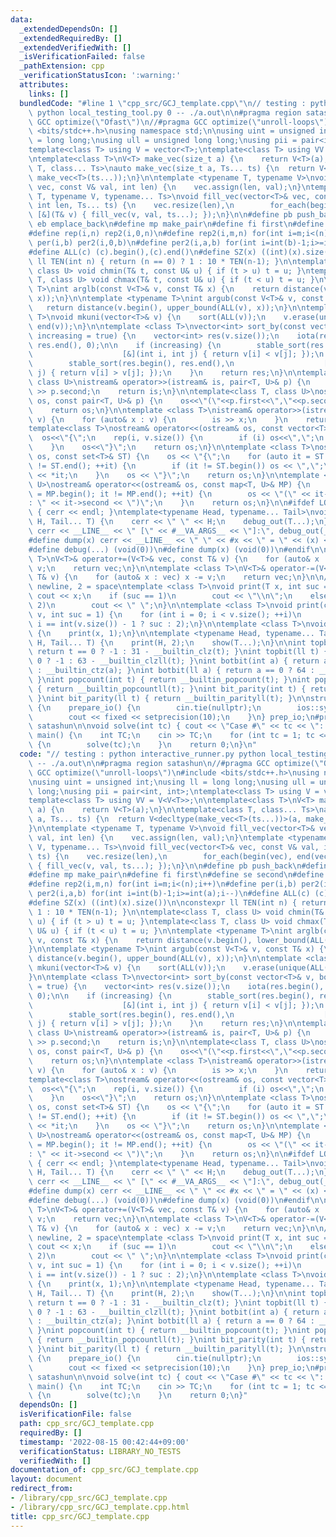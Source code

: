 ```yaml
---
data:
  _extendedDependsOn: []
  _extendedRequiredBy: []
  _extendedVerifiedWith: []
  _isVerificationFailed: false
  _pathExtension: cpp
  _verificationStatusIcon: ':warning:'
  attributes:
    links: []
  bundledCode: "#line 1 \"cpp_src/GCJ_template.cpp\"\n// testing : python interactive_runner.py\
    \ python local_testing_tool.py 0 -- ./a.out\n\n#pragma region satashun\n//#pragma\
    \ GCC optimize(\"Ofast\")\n//#pragma GCC optimize(\"unroll-loops\")\n#include\
    \ <bits/stdc++.h>\nusing namespace std;\n\nusing uint = unsigned int;\nusing ll\
    \ = long long;\nusing ull = unsigned long long;\nusing pii = pair<int, int>;\n\
    template<class T> using V = vector<T>;\ntemplate<class T> using VV = V<V<T>>;\n\
    \ntemplate<class T>\nV<T> make_vec(size_t a) {\n    return V<T>(a);\n}\n\ntemplate<class\
    \ T, class... Ts>\nauto make_vec(size_t a, Ts... ts) {\n  return V<decltype(make_vec<T>(ts...))>(a,\
    \ make_vec<T>(ts...));\n}\n\ntemplate <typename T, typename V>\nvoid fill_vec(vector<T>&\
    \ vec, const V& val, int len) {\n    vec.assign(len, val);\n}\ntemplate <typename\
    \ T, typename V, typename... Ts>\nvoid fill_vec(vector<T>& vec, const V& val,\
    \ int len, Ts... ts) {\n    vec.resize(len),\n        for_each(begin(vec), end(vec),\
    \ [&](T& v) { fill_vec(v, val, ts...); });\n}\n\n#define pb push_back\n#define\
    \ eb emplace_back\n#define mp make_pair\n#define fi first\n#define se second\n\
    #define rep(i,n) rep2(i,0,n)\n#define rep2(i,m,n) for(int i=m;i<(n);i++)\n#define\
    \ per(i,b) per2(i,0,b)\n#define per2(i,a,b) for(int i=int(b)-1;i>=int(a);i--)\n\
    #define ALL(c) (c).begin(),(c).end()\n#define SZ(x) ((int)(x).size())\n\nconstexpr\
    \ ll TEN(int n) { return (n == 0) ? 1 : 10 * TEN(n-1); }\n\ntemplate<class T,\
    \ class U> void chmin(T& t, const U& u) { if (t > u) t = u; }\ntemplate<class\
    \ T, class U> void chmax(T& t, const U& u) { if (t < u) t = u; }\n\ntemplate <typename\
    \ T>\nint arglb(const V<T>& v, const T& x) {\n    return distance(v.begin(), lower_bound(ALL(v),\
    \ x));\n}\n\ntemplate <typename T>\nint argub(const V<T>& v, const T& x) {\n \
    \   return distance(v.begin(), upper_bound(ALL(v), x));\n}\n\ntemplate <class\
    \ T>\nvoid mkuni(vector<T>& v) {\n    sort(ALL(v));\n    v.erase(unique(ALL(v)),\
    \ end(v));\n}\n\ntemplate <class T>\nvector<int> sort_by(const vector<T>& v, bool\
    \ increasing = true) {\n    vector<int> res(v.size());\n    iota(res.begin(),\
    \ res.end(), 0);\n\n    if (increasing) {\n        stable_sort(res.begin(), res.end(),\n\
    \                    [&](int i, int j) { return v[i] < v[j]; });\n    } else {\n\
    \        stable_sort(res.begin(), res.end(),\n                    [&](int i, int\
    \ j) { return v[i] > v[j]; });\n    }\n    return res;\n}\n\ntemplate <class T,\
    \ class U>\nistream& operator>>(istream& is, pair<T, U>& p) {\n    is >> p.first\
    \ >> p.second;\n    return is;\n}\n\ntemplate<class T, class U>\nostream& operator<<(ostream&\
    \ os, const pair<T, U>& p) {\n    os<<\"(\"<<p.first<<\",\"<<p.second<<\")\";\n\
    \    return os;\n}\n\ntemplate <class T>\nistream& operator>>(istream& is, vector<T>&\
    \ v) {\n    for (auto& x : v) {\n        is >> x;\n    }\n    return is;\n}\n\n\
    template<class T>\nostream& operator<<(ostream& os, const vector<T>& v) {\n  \
    \  os<<\"{\";\n    rep(i, v.size()) {\n        if (i) os<<\",\";\n        os<<v[i];\n\
    \    }\n    os<<\"}\";\n    return os;\n}\n\ntemplate <class T>\nostream& operator<<(ostream&\
    \ os, const set<T>& ST) {\n    os << \"{\";\n    for (auto it = ST.begin(); it\
    \ != ST.end(); ++it) {\n        if (it != ST.begin()) os << \",\";\n        os\
    \ << *it;\n    }\n    os << \"}\";\n    return os;\n}\n\ntemplate <class T, class\
    \ U>\nostream& operator<<(ostream& os, const map<T, U>& MP) {\n    for (auto it\
    \ = MP.begin(); it != MP.end(); ++it) {\n        os << \"(\" << it->first << \"\
    : \" << it->second << \")\";\n    }\n    return os;\n}\n\n#ifdef LOCAL\nvoid debug_out()\
    \ { cerr << endl; }\ntemplate<typename Head, typename... Tail>\nvoid debug_out(Head\
    \ H, Tail... T) {\n    cerr << \" \" << H;\n    debug_out(T...);\n}\n#define debug(...)\
    \ cerr << __LINE__ << \" [\" << #__VA_ARGS__ << \"]:\", debug_out(__VA_ARGS__)\n\
    #define dump(x) cerr << __LINE__ << \" \" << #x << \" = \" << (x) << endl\n#else\n\
    #define debug(...) (void(0))\n#define dump(x) (void(0))\n#endif\n\ntemplate <class\
    \ T>\nV<T>& operator+=(V<T>& vec, const T& v) {\n    for (auto& x : vec) x +=\
    \ v;\n    return vec;\n}\n\ntemplate <class T>\nV<T>& operator-=(V<T>& vec, const\
    \ T& v) {\n    for (auto& x : vec) x -= v;\n    return vec;\n}\n\n// suc : 1 =\
    \ newline, 2 = space\ntemplate <class T>\nvoid print(T x, int suc = 1) {\n   \
    \ cout << x;\n    if (suc == 1)\n        cout << \"\\n\";\n    else if (suc ==\
    \ 2)\n        cout << \" \";\n}\n\ntemplate <class T>\nvoid print(const vector<T>&\
    \ v, int suc = 1) {\n    for (int i = 0; i < v.size(); ++i)\n        print(v[i],\
    \ i == int(v.size()) - 1 ? suc : 2);\n}\n\ntemplate <class T>\nvoid show(T x)\
    \ {\n    print(x, 1);\n}\n\ntemplate <typename Head, typename... Tail>\nvoid show(Head\
    \ H, Tail... T) {\n    print(H, 2);\n    show(T...);\n}\n\nint topbit(int t) {\
    \ return t == 0 ? -1 : 31 - __builtin_clz(t); }\nint topbit(ll t) { return t ==\
    \ 0 ? -1 : 63 - __builtin_clzll(t); }\nint botbit(int a) { return a == 0 ? 32\
    \ : __builtin_ctz(a); }\nint botbit(ll a) { return a == 0 ? 64 : __builtin_ctzll(a);\
    \ }\nint popcount(int t) { return __builtin_popcount(t); }\nint popcount(ll t)\
    \ { return __builtin_popcountll(t); }\nint bit_parity(int t) { return __builtin_parity(t);\
    \ }\nint bit_parity(ll t) { return __builtin_parityll(t); }\n\nstruct prepare_io\
    \ {\n    prepare_io() {\n        cin.tie(nullptr);\n        ios::sync_with_stdio(false);\n\
    \        cout << fixed << setprecision(10);\n    }\n} prep_io;\n#pragma endregion\
    \ satashun\n\nvoid solve(int tc) { cout << \"Case #\" << tc << \": \"; }\n\nint\
    \ main() {\n    int TC;\n    cin >> TC;\n    for (int tc = 1; tc <= TC; ++tc)\
    \ {\n        solve(tc);\n    }\n    return 0;\n}\n"
  code: "// testing : python interactive_runner.py python local_testing_tool.py 0\
    \ -- ./a.out\n\n#pragma region satashun\n//#pragma GCC optimize(\"Ofast\")\n//#pragma\
    \ GCC optimize(\"unroll-loops\")\n#include <bits/stdc++.h>\nusing namespace std;\n\
    \nusing uint = unsigned int;\nusing ll = long long;\nusing ull = unsigned long\
    \ long;\nusing pii = pair<int, int>;\ntemplate<class T> using V = vector<T>;\n\
    template<class T> using VV = V<V<T>>;\n\ntemplate<class T>\nV<T> make_vec(size_t\
    \ a) {\n    return V<T>(a);\n}\n\ntemplate<class T, class... Ts>\nauto make_vec(size_t\
    \ a, Ts... ts) {\n  return V<decltype(make_vec<T>(ts...))>(a, make_vec<T>(ts...));\n\
    }\n\ntemplate <typename T, typename V>\nvoid fill_vec(vector<T>& vec, const V&\
    \ val, int len) {\n    vec.assign(len, val);\n}\ntemplate <typename T, typename\
    \ V, typename... Ts>\nvoid fill_vec(vector<T>& vec, const V& val, int len, Ts...\
    \ ts) {\n    vec.resize(len),\n        for_each(begin(vec), end(vec), [&](T& v)\
    \ { fill_vec(v, val, ts...); });\n}\n\n#define pb push_back\n#define eb emplace_back\n\
    #define mp make_pair\n#define fi first\n#define se second\n#define rep(i,n) rep2(i,0,n)\n\
    #define rep2(i,m,n) for(int i=m;i<(n);i++)\n#define per(i,b) per2(i,0,b)\n#define\
    \ per2(i,a,b) for(int i=int(b)-1;i>=int(a);i--)\n#define ALL(c) (c).begin(),(c).end()\n\
    #define SZ(x) ((int)(x).size())\n\nconstexpr ll TEN(int n) { return (n == 0) ?\
    \ 1 : 10 * TEN(n-1); }\n\ntemplate<class T, class U> void chmin(T& t, const U&\
    \ u) { if (t > u) t = u; }\ntemplate<class T, class U> void chmax(T& t, const\
    \ U& u) { if (t < u) t = u; }\n\ntemplate <typename T>\nint arglb(const V<T>&\
    \ v, const T& x) {\n    return distance(v.begin(), lower_bound(ALL(v), x));\n\
    }\n\ntemplate <typename T>\nint argub(const V<T>& v, const T& x) {\n    return\
    \ distance(v.begin(), upper_bound(ALL(v), x));\n}\n\ntemplate <class T>\nvoid\
    \ mkuni(vector<T>& v) {\n    sort(ALL(v));\n    v.erase(unique(ALL(v)), end(v));\n\
    }\n\ntemplate <class T>\nvector<int> sort_by(const vector<T>& v, bool increasing\
    \ = true) {\n    vector<int> res(v.size());\n    iota(res.begin(), res.end(),\
    \ 0);\n\n    if (increasing) {\n        stable_sort(res.begin(), res.end(),\n\
    \                    [&](int i, int j) { return v[i] < v[j]; });\n    } else {\n\
    \        stable_sort(res.begin(), res.end(),\n                    [&](int i, int\
    \ j) { return v[i] > v[j]; });\n    }\n    return res;\n}\n\ntemplate <class T,\
    \ class U>\nistream& operator>>(istream& is, pair<T, U>& p) {\n    is >> p.first\
    \ >> p.second;\n    return is;\n}\n\ntemplate<class T, class U>\nostream& operator<<(ostream&\
    \ os, const pair<T, U>& p) {\n    os<<\"(\"<<p.first<<\",\"<<p.second<<\")\";\n\
    \    return os;\n}\n\ntemplate <class T>\nistream& operator>>(istream& is, vector<T>&\
    \ v) {\n    for (auto& x : v) {\n        is >> x;\n    }\n    return is;\n}\n\n\
    template<class T>\nostream& operator<<(ostream& os, const vector<T>& v) {\n  \
    \  os<<\"{\";\n    rep(i, v.size()) {\n        if (i) os<<\",\";\n        os<<v[i];\n\
    \    }\n    os<<\"}\";\n    return os;\n}\n\ntemplate <class T>\nostream& operator<<(ostream&\
    \ os, const set<T>& ST) {\n    os << \"{\";\n    for (auto it = ST.begin(); it\
    \ != ST.end(); ++it) {\n        if (it != ST.begin()) os << \",\";\n        os\
    \ << *it;\n    }\n    os << \"}\";\n    return os;\n}\n\ntemplate <class T, class\
    \ U>\nostream& operator<<(ostream& os, const map<T, U>& MP) {\n    for (auto it\
    \ = MP.begin(); it != MP.end(); ++it) {\n        os << \"(\" << it->first << \"\
    : \" << it->second << \")\";\n    }\n    return os;\n}\n\n#ifdef LOCAL\nvoid debug_out()\
    \ { cerr << endl; }\ntemplate<typename Head, typename... Tail>\nvoid debug_out(Head\
    \ H, Tail... T) {\n    cerr << \" \" << H;\n    debug_out(T...);\n}\n#define debug(...)\
    \ cerr << __LINE__ << \" [\" << #__VA_ARGS__ << \"]:\", debug_out(__VA_ARGS__)\n\
    #define dump(x) cerr << __LINE__ << \" \" << #x << \" = \" << (x) << endl\n#else\n\
    #define debug(...) (void(0))\n#define dump(x) (void(0))\n#endif\n\ntemplate <class\
    \ T>\nV<T>& operator+=(V<T>& vec, const T& v) {\n    for (auto& x : vec) x +=\
    \ v;\n    return vec;\n}\n\ntemplate <class T>\nV<T>& operator-=(V<T>& vec, const\
    \ T& v) {\n    for (auto& x : vec) x -= v;\n    return vec;\n}\n\n// suc : 1 =\
    \ newline, 2 = space\ntemplate <class T>\nvoid print(T x, int suc = 1) {\n   \
    \ cout << x;\n    if (suc == 1)\n        cout << \"\\n\";\n    else if (suc ==\
    \ 2)\n        cout << \" \";\n}\n\ntemplate <class T>\nvoid print(const vector<T>&\
    \ v, int suc = 1) {\n    for (int i = 0; i < v.size(); ++i)\n        print(v[i],\
    \ i == int(v.size()) - 1 ? suc : 2);\n}\n\ntemplate <class T>\nvoid show(T x)\
    \ {\n    print(x, 1);\n}\n\ntemplate <typename Head, typename... Tail>\nvoid show(Head\
    \ H, Tail... T) {\n    print(H, 2);\n    show(T...);\n}\n\nint topbit(int t) {\
    \ return t == 0 ? -1 : 31 - __builtin_clz(t); }\nint topbit(ll t) { return t ==\
    \ 0 ? -1 : 63 - __builtin_clzll(t); }\nint botbit(int a) { return a == 0 ? 32\
    \ : __builtin_ctz(a); }\nint botbit(ll a) { return a == 0 ? 64 : __builtin_ctzll(a);\
    \ }\nint popcount(int t) { return __builtin_popcount(t); }\nint popcount(ll t)\
    \ { return __builtin_popcountll(t); }\nint bit_parity(int t) { return __builtin_parity(t);\
    \ }\nint bit_parity(ll t) { return __builtin_parityll(t); }\n\nstruct prepare_io\
    \ {\n    prepare_io() {\n        cin.tie(nullptr);\n        ios::sync_with_stdio(false);\n\
    \        cout << fixed << setprecision(10);\n    }\n} prep_io;\n#pragma endregion\
    \ satashun\n\nvoid solve(int tc) { cout << \"Case #\" << tc << \": \"; }\n\nint\
    \ main() {\n    int TC;\n    cin >> TC;\n    for (int tc = 1; tc <= TC; ++tc)\
    \ {\n        solve(tc);\n    }\n    return 0;\n}"
  dependsOn: []
  isVerificationFile: false
  path: cpp_src/GCJ_template.cpp
  requiredBy: []
  timestamp: '2022-08-15 00:42:44+09:00'
  verificationStatus: LIBRARY_NO_TESTS
  verifiedWith: []
documentation_of: cpp_src/GCJ_template.cpp
layout: document
redirect_from:
- /library/cpp_src/GCJ_template.cpp
- /library/cpp_src/GCJ_template.cpp.html
title: cpp_src/GCJ_template.cpp
---
```

